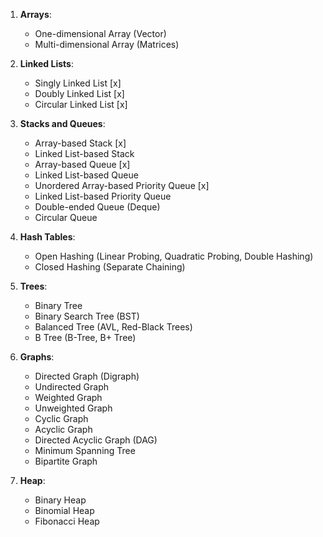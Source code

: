 1. **Arrays**:
   - One-dimensional Array (Vector)
   - Multi-dimensional Array (Matrices)

2. **Linked Lists**:
   - Singly Linked List [x]
   - Doubly Linked List [x]
   - Circular Linked List [x]

3. **Stacks and Queues**:
   - Array-based Stack [x]
   - Linked List-based Stack
   - Array-based Queue [x]
   - Linked List-based Queue
   - Unordered Array-based Priority Queue [x]
   - Linked List-based Priority Queue
   - Double-ended Queue (Deque)
   - Circular Queue

4. **Hash Tables**:
   - Open Hashing (Linear Probing, Quadratic Probing, Double Hashing)
   - Closed Hashing (Separate Chaining)

5. **Trees**:
   - Binary Tree
   - Binary Search Tree (BST)
   - Balanced Tree (AVL, Red-Black Trees)
   - B Tree (B-Tree, B+ Tree)

6. **Graphs**:
   - Directed Graph (Digraph)
   - Undirected Graph
   - Weighted Graph
   - Unweighted Graph
   - Cyclic Graph
   - Acyclic Graph
   - Directed Acyclic Graph (DAG)
   - Minimum Spanning Tree
   - Bipartite Graph

7. **Heap**:
   - Binary Heap
   - Binomial Heap
   - Fibonacci Heap

